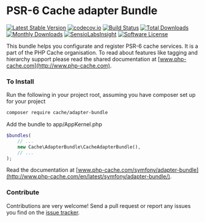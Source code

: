 # PSR-6 Cache adapter Bundle
[![Latest Stable Version](https://poser.pugx.org/cache/adapter-bundle/v/stable)](https://packagist.org/packages/cache/adapter-bundle) [![codecov.io](https://codecov.io/github/php-cache/adapter-bundle/coverage.svg?branch=master)](https://codecov.io/github/php-cache/adapter-bundle?branch=master) [![Build Status](https://travis-ci.org/php-cache/adapter-bundle.svg?branch=master)](https://travis-ci.org/php-cache/adapter-bundle) [![Total Downloads](https://poser.pugx.org/cache/adapter-bundle/downloads)](https://packagist.org/packages/cache/adapter-bundle)  [![Monthly Downloads](https://poser.pugx.org/cache/adapter-bundle/d/monthly.png)](https://packagist.org/packages/cache/adapter-bundle) [![SensioLabsInsight](https://insight.sensiolabs.com/projects/21963379-2b15-4cc4-bdf6-0f98aa292f8a/mini.png)](https://insight.sensiolabs.com/projects/21963379-2b15-4cc4-bdf6-0f98aa292f8a) [![Software License](https://img.shields.io/badge/license-MIT-brightgreen.svg?style=flat-square)](LICENSE)


This bundle helps you configurate and register PSR-6 cache services.  It is a part of the PHP Cache organisation. To read about 
features like tagging and hierarchy support please read the shared documentation at [www.php-cache.com](http://www.php-cache.com). 
 

### To Install

Run the following in your project root, assuming you have composer set up for your project
```sh
composer require cache/adapter-bundle
```

Add the bundle to app/AppKernel.php

```php
$bundles(
    // ...
    new Cache\AdapterBundle\CacheAdapterBundle(),
    // ...
);
```

Read the documentation at [www.php-cache.com/symfony/adapter-bundle](http://www.php-cache.com/en/latest/symfony/adapter-bundle/).


### Contribute

Contributions are very welcome! Send a pull request or report any issues you find on the [issue tracker](http://issues.php-cache.com).

